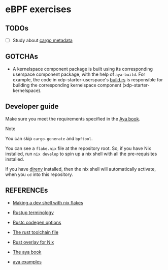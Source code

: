 # eBPF exercises

## TODOs

- [ ] Study about [cargo metadata](https://doc.rust-lang.org/cargo/commands/cargo-metadata.html)

## GOTCHAs

- A kernelspace component package is built using its corresponding userspace component package, with the help of `aya-build`.
  For example, the code in xdp-starter-userspace's [build.rs](./xdp-starter/build.rs) is responsible for building the corresponding kernelspace component (xdp-starter-kernelspace).

## Developer guide

Make sure you meet the requirements specified in the [Aya book](https://aya-rs.dev/book/start/development/).

> [!NOTE]
> You can skip `cargo-generate` and `bpftool`.

You can see a `flake.nix` file at the repository root. So, if you have Nix installed, run `nix develop` to spin up a nix shell with all the pre-requisites installed.

If you have [direnv](https://direnv.net) installed, then the nix shell will automatically activate, when you `cd` into this repository.

## REFERENCEs

- [Making a dev shell with nix flakes](https://fasterthanli.me/series/building-a-rust-service-with-nix/part-10)

- [Rustup terminology](https://rust-lang.github.io/rustup/concepts/index.html)

- [Rustc codegen options](https://doc.rust-lang.org/rustc/codegen-options/index.html)

- [The rust toolchain file](https://rust-lang.github.io/rustup/overrides.html#the-toolchain-file)

- [Rust overlay for Nix](https://github.com/oxalica/rust-overlay?tab=readme-ov-file)

- [The aya book](https://aya-rs.dev/book/)

- [aya examples](https://github.com/vadorovsky/aya-examples)
